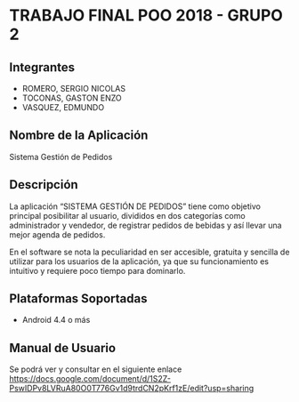 # TRABAJO FINAL POO 2018 - GRUPO 2

## Integrantes
- ROMERO, SERGIO NICOLAS
- TOCONAS, GASTON ENZO
- VASQUEZ, EDMUNDO

## Nombre de la Aplicación
Sistema Gestión de Pedidos

## Descripción
La aplicación “SISTEMA GESTIÓN DE PEDIDOS” tiene como objetivo principal posibilitar al usuario, divididos en dos categorías como administrador y vendedor, de registrar pedidos de bebidas y así llevar una mejor agenda de pedidos.

En el software se nota la peculiaridad en ser accesible, gratuita y sencilla de utilizar para los usuarios de la aplicación, ya que su funcionamiento es intuitivo y requiere poco tiempo para dominarlo.

## Plataformas Soportadas
- Android 4.4 o más

## Manual de Usuario
Se podrá ver y consultar en el siguiente enlace
https://docs.google.com/document/d/1S2Z-PswIDPv8LVRuA80O0T776Gv1d9trdCN2pKrf1zE/edit?usp=sharing

